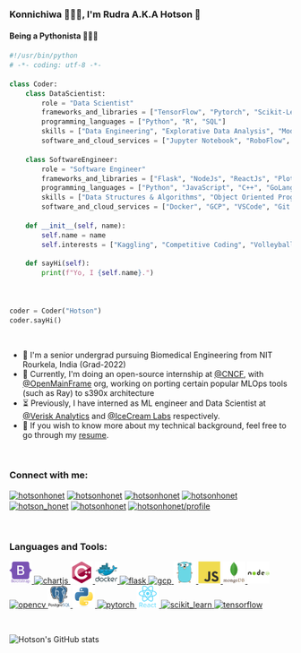 ### Konnichiwa 🙋🏼‍♂️, I'm Rudra A.K.A Hotson 👋

<!--
**HOTSONHONET/HOTSONHONET** is a ✨ _special_ ✨ repository because its `README.md` (this file) appears on your GitHub profile.

Here are some ideas to get you started:

- 🔭 I'm a senior undergrad pursuing Biomedical Engineering from NIT Rourkela, India (Grad-2022)
- 🌱 I’m currently learning ...
- 👯 Currently, I'm doing an open-source internship at 
- 🤔 I’m looking for help with ...
- 💬 Ask me about ...
- 📫 How to reach me: ...
- 😄 Pronouns: ...
- ⚡ Fun fact: ...
-->

#### Being a Pythonista 👨🏼‍💻

```Python
#!/usr/bin/python
# -*- coding: utf-8 -*-

class Coder:
    class DataScientist:
        role = "Data Scientist"
        frameworks_and_libraries = ["TensorFlow", "Pytorch", "Scikit-Learn", "HuggingFace", "Pandas", "Numpy"]
        programming_languages = ["Python", "R", "SQL"]
        skills = ["Data Engineering", "Explorative Data Analysis", "Models", "Computer Vision", "NLP", "Deploying"]
        software_and_cloud_services = ["Jupyter Notebook", "RoboFlow", "Tableau"]
    
    class SoftwareEngineer:
        role = "Software Engineer"
        frameworks_and_libraries = ["Flask", "NodeJs", "ReactJs", "Plotly-dash", "ChartJs"]
        programming_languages = ["Python", "JavaScript", "C++", "GoLang", "SQL"]
        skills = ["Data Structures & Algorithms", "Object Oriented Programming", "Web Development"]
        software_and_cloud_services = ["Docker", "GCP", "VSCode", "Git & GitHub", "PostgreSql", "MongoDB"]
        
    def __init__(self, name):
        self.name = name
        self.interests = ["Kaggling", "Competitive Coding", "Volleyball", "Hackathons", "Anime"]
        
    def sayHi(self):
        print(f"Yo, I {self.name}.")
    
    

coder = Coder("Hotson")
coder.sayHi()

```
<br>

- 🔭 I'm a senior undergrad pursuing Biomedical Engineering from NIT Rourkela, India (Grad-2022)
- 👯 Currently, I'm doing an open-source internship at [@CNCF](https://www.cncf.io), with [@OpenMainFrame](https://www.openmainframeproject.org) org, working on porting certain popular MLOps tools (such as Ray) to s390x architecture
- ⏳ Previously, I have interned as ML engineer and Data Scientist at [@Verisk Analytics](https://www.verisk.com) and [@IceCream Labs](https://icecreamlabs.com) respectively.
- 💬 If you wish to know more about my technical background, feel free to go through my [resume](https://drive.google.com/drive/folders/1Ec19U-PZKioOBH9C7vWNifctlWEG3mMo?usp=sharing).

<br>

<!-- ### Connect with me

[<img src="https://raw.githubusercontent.com/Raymo111/Raymo111/master/socials/linkedin.png" height="40em" align="center" alt="Follow Hotson on LinkedIn" title="Follow Raymo111 on LinkedIn"/>](https://linkedin.com/in/hotsonhonet)
[<img src="https://raw.githubusercontent.com/Raymo111/Raymo111/master/socials/twitter.svg" height="40em" align="center" alt="Follow Hotson on Twitter" title="Follow Raymo111 on Twitter"/>](https://twitter.com/hotsonhonet)
[<img src="https://raw.githubusercontent.com/Raymo111/Raymo111/master/socials/instagram.svg" height="40em" align="center" alt="Follow Hotson on Instagram" title="Follow Raymo111 on Instagram"/>](https://instagram.com/hotsonhonet) -->

<h3 align="left">Connect with me:</h3>
<p align="left">
<a href="https://twitter.com/hotsonhonet" target="blank"><img align="center" src="https://raw.githubusercontent.com/rahuldkjain/github-profile-readme-generator/master/src/images/icons/Social/twitter.svg" alt="hotsonhonet" height="30" width="40" /></a>
<a href="https://linkedin.com/in/hotsonhonet" target="blank"><img align="center" src="https://raw.githubusercontent.com/rahuldkjain/github-profile-readme-generator/master/src/images/icons/Social/linked-in-alt.svg" alt="hotsonhonet" height="30" width="40" /></a>
<a href="https://kaggle.com/hotsonhonet" target="blank"><img align="center" src="https://raw.githubusercontent.com/rahuldkjain/github-profile-readme-generator/master/src/images/icons/Social/kaggle.svg" alt="hotsonhonet" height="30" width="40" /></a>
<a href="https://instagram.com/hotsonhonet" target="blank"><img align="center" src="https://raw.githubusercontent.com/rahuldkjain/github-profile-readme-generator/master/src/images/icons/Social/instagram.svg" alt="hotsonhonet" height="30" width="40" /></a>
<a href="https://www.codechef.com/users/hotson_honet" target="blank"><img align="center" src="https://cdn.jsdelivr.net/npm/simple-icons@3.1.0/icons/codechef.svg" alt="hotson_honet" height="30" width="40" /></a>
<a href="https://www.leetcode.com/hotsonhonet" target="blank"><img align="center" src="https://raw.githubusercontent.com/rahuldkjain/github-profile-readme-generator/master/src/images/icons/Social/leet-code.svg" alt="hotsonhonet" height="30" width="40" /></a>
<a href="https://auth.geeksforgeeks.org/user/hotsonhonet/profile" target="blank"><img align="center" src="https://raw.githubusercontent.com/rahuldkjain/github-profile-readme-generator/master/src/images/icons/Social/geeks-for-geeks.svg" alt="hotsonhonet/profile" height="30" width="40" /></a>
</p>

<br>

<h3 align="left">Languages and Tools:</h3>
<p align="left"> <a href="https://getbootstrap.com" target="_blank" rel="noreferrer"> <img src="https://raw.githubusercontent.com/devicons/devicon/master/icons/bootstrap/bootstrap-plain-wordmark.svg" alt="bootstrap" width="40" height="40"/> </a> <a href="https://www.chartjs.org" target="_blank" rel="noreferrer"> <img src="https://www.chartjs.org/media/logo-title.svg" alt="chartjs" width="40" height="40"/> </a> <a href="https://www.w3schools.com/cpp/" target="_blank" rel="noreferrer"> <img src="https://raw.githubusercontent.com/devicons/devicon/master/icons/cplusplus/cplusplus-original.svg" alt="cplusplus" width="40" height="40"/> </a> <a href="https://www.docker.com/" target="_blank" rel="noreferrer"> <img src="https://raw.githubusercontent.com/devicons/devicon/master/icons/docker/docker-original-wordmark.svg" alt="docker" width="40" height="40"/> </a> <a href="https://flask.palletsprojects.com/" target="_blank" rel="noreferrer"> <img src="https://www.vectorlogo.zone/logos/pocoo_flask/pocoo_flask-icon.svg" alt="flask" width="40" height="40"/> </a> <a href="https://cloud.google.com" target="_blank" rel="noreferrer"> <img src="https://www.vectorlogo.zone/logos/google_cloud/google_cloud-icon.svg" alt="gcp" width="40" height="40"/> </a> <a href="https://golang.org" target="_blank" rel="noreferrer"> <img src="https://raw.githubusercontent.com/devicons/devicon/master/icons/go/go-original.svg" alt="go" width="40" height="40"/> </a> <a href="https://developer.mozilla.org/en-US/docs/Web/JavaScript" target="_blank" rel="noreferrer"> <img src="https://raw.githubusercontent.com/devicons/devicon/master/icons/javascript/javascript-original.svg" alt="javascript" width="40" height="40"/> </a> <a href="https://www.mongodb.com/" target="_blank" rel="noreferrer"> <img src="https://raw.githubusercontent.com/devicons/devicon/master/icons/mongodb/mongodb-original-wordmark.svg" alt="mongodb" width="40" height="40"/> </a> <a href="https://nodejs.org" target="_blank" rel="noreferrer"> <img src="https://raw.githubusercontent.com/devicons/devicon/master/icons/nodejs/nodejs-original-wordmark.svg" alt="nodejs" width="40" height="40"/> </a> <a href="https://opencv.org/" target="_blank" rel="noreferrer"> <img src="https://www.vectorlogo.zone/logos/opencv/opencv-icon.svg" alt="opencv" width="40" height="40"/> </a> <a href="https://www.postgresql.org" target="_blank" rel="noreferrer"> <img src="https://raw.githubusercontent.com/devicons/devicon/master/icons/postgresql/postgresql-original-wordmark.svg" alt="postgresql" width="40" height="40"/> </a> <a href="https://www.python.org" target="_blank" rel="noreferrer"> <img src="https://raw.githubusercontent.com/devicons/devicon/master/icons/python/python-original.svg" alt="python" width="40" height="40"/> </a> <a href="https://pytorch.org/" target="_blank" rel="noreferrer"> <img src="https://www.vectorlogo.zone/logos/pytorch/pytorch-icon.svg" alt="pytorch" width="40" height="40"/> </a> <a href="https://reactjs.org/" target="_blank" rel="noreferrer"> <img src="https://raw.githubusercontent.com/devicons/devicon/master/icons/react/react-original-wordmark.svg" alt="react" width="40" height="40"/> </a> <a href="https://scikit-learn.org/" target="_blank" rel="noreferrer"> <img src="https://upload.wikimedia.org/wikipedia/commons/0/05/Scikit_learn_logo_small.svg" alt="scikit_learn" width="40" height="40"/> </a> <a href="https://www.tensorflow.org" target="_blank" rel="noreferrer"> <img src="https://www.vectorlogo.zone/logos/tensorflow/tensorflow-icon.svg" alt="tensorflow" width="40" height="40"/> </a> </p>

<br>

![Hotson's GitHub stats](https://github-readme-stats.vercel.app/api?username=HOTSONHONET&show_icons=true&theme=dark)
